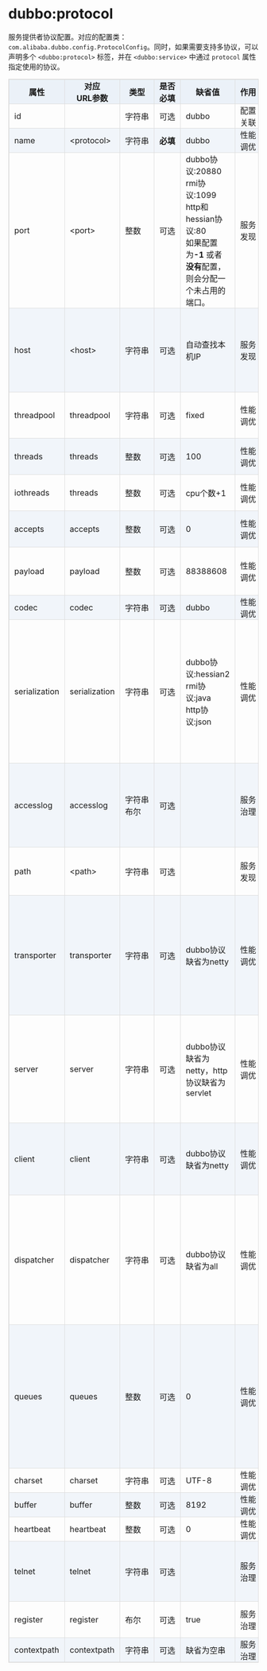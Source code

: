 <style>
table {
width: 100%;
max-width: 65em;
border: 1px solid #dedede;
margin: 15px auto;
border-collapse: collapse;
empty-cells: show;
}
table th,
table td {
height: 35px;
border: 1px solid #dedede;
padding: 0 10px;
}
table th {
font-weight: bold;
text-align: center !important;
background: rgba(158,188,226,0.2);
white-space: nowrap;
}
table tbody tr:nth-child(2n) {
background: rgba(158,188,226,0.12);
}
table td:nth-child(1) {
white-space: nowrap;
}
table td:nth-child(3) {
white-space: nowrap;
}
table td:nth-child(4) {
white-space: nowrap;
}
table td:nth-child(6) {
white-space: nowrap;
}

table tr:hover {
background: #efefef;
}
.table-area {
overflow: auto;
}
</style>

<script type="text/javascript">
[].slice.call(document.querySelectorAll('table')).forEach(function(el){
var wrapper = document.createElement('div');
wrapper.className = 'table-area';
el.parentNode.insertBefore(wrapper, el);
el.parentNode.removeChild(el);
wrapper.appendChild(el);
})
</script>
# dubbo:protocol

服务提供者协议配置。对应的配置类： `com.alibaba.dubbo.config.ProtocolConfig`。同时，如果需要支持多协议，可以声明多个 `<dubbo:protocol>` 标签，并在 `<dubbo:service>` 中通过 `protocol` 属性指定使用的协议。

| 属性 | 对应<br>URL参数 | 类型 | 是否<br>必填 | 缺省值 | 作用 | 描述 |
| --- | --- | ---- | --- | --- | --- | --- |
| id | | 字符串 | 可选 | dubbo | 配置<br>关联 | 协议BeanId |
| name | &lt;protocol&gt; | 字符串 | <b>必填</b> | dubbo | 性能<br>调优 | 协议名称 |
| port | &lt;port&gt; | 整数 | 可选 | dubbo协议:20880<br>rmi协议:1099<br>http和hessian协议:80<br>如果配置为<b>-1</b> 或者 <b>没有</b>配置，则会分配一个未占用的端口。| 服务<br>发现 | 服务端口 |
| host | &lt;host&gt; | 字符串 | 可选 | 自动查找本机IP | 服务<br>发现 | 服务主机名，多网卡选择或指定VIP及域名时使用，为空则自动查找本机IP |
| threadpool | threadpool | 字符串 | 可选 | fixed | 性能<br>调优 | 线程池类型，可选：fixed、cached |
| threads | threads | 整数 | 可选 | 100 | 性能<br>调优 | 服务线程池大小(固定大小) |
| iothreads | threads | 整数 | 可选 | cpu个数+1 | 性能<br>调优 | io线程池大小(固定大小) |
| accepts | accepts | 整数 | 可选 | 0 | 性能<br>调优 | 服务提供方最大可接受连接数 |
| payload | payload | 整数 | 可选 | 88388608 | 性能<br>调优 | 请求及响应数据包大小限制，单位：字节 |
| codec | codec | 字符串 | 可选 | dubbo | 性能<br>调优 | 协议编码方式 |
| serialization | serialization | 字符串 | 可选 | dubbo协议:hessian2<br>rmi协议:java<br>http协议:json | 性能<br>调优 | 协议序列化方式，当协议支持多种序列化方式时使用，比如：dubbo协议的dubbo、hessian2、java，以及http协议的json等 |
| accesslog | accesslog | 字符串<br>布尔 | 可选 | | 服务<br>治理 | true表示将向logger中输出访问日志，字符串表示把访问日志输出到指定文件 |
| path | &lt;path&gt; | 字符串 | 可选 | | 服务<br>发现 | 提供者上下文路径，为服务path的前缀 |
| transporter | transporter | 字符串 | 可选 | dubbo协议缺省为netty | 性能<br>调优 | 协议的服务端和客户端实现类型，比如：dubbo协议的mina、netty等，可以分拆为server和client配置 |
| server | server | 字符串 | 可选 | dubbo协议缺省为netty，http协议缺省为servlet | 性能<br>调优 | 协议的服务器端实现类型，比如：dubbo协议的mina、netty等，http协议的jetty、servlet等 |
| client | client | 字符串 | 可选 | dubbo协议缺省为netty | 性能<br>调优 | 协议的客户端实现类型，比如：dubbo协议的mina、netty等 |
| dispatcher | dispatcher | 字符串 | 可选 | dubbo协议缺省为all | 性能<br>调优 | 协议的消息派发方式，用于指定线程模型，比如：dubbo协议的all、direct、message、execution、 connection等 |
| queues | queues | 整数 | 可选 | 0 | 性能<br>调优 | 线程池队列大小，当线程池满时，排队等待执行的队列大小，建议不要设置，当线程程池时应立即失败，重试其它服务提供机器。 |
| charset | charset | 字符串 | 可选 | UTF-8 | 性能<br>调优 | 序列化编码 |
| buffer | buffer | 整数 | 可选 | 8192 | 性能<br>调优 | 网络读写缓冲区大小 |
| heartbeat | heartbeat | 整数 | 可选 | 0 | 性能<br>调优 | 心跳间隔 |
| telnet | telnet | 字符串 | 可选 | | 服务<br>治理 | 所支持的telnet命令，多个命令用逗号分隔 |
| register | register | 布尔 | 可选 | true | 服务<br>治理 | 该协议的服务是否注册到注册中心 |
| contextpath | contextpath | 字符串 | 可选 | 缺省为空串 | 服务<br>治理 | &nbsp;|

